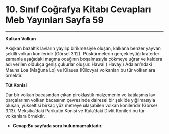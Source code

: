 # 10. Sınıf Coğrafya Kitabı Cevapları Meb Yayınları Sayfa 59

---

**Kalkan Volkan**

Akışkan bazaltik lavların yayılıp birikmesiyle oluşan, kalkana benzer yayvan şekilli volkan konileridir (Görsel 3.12). Püskürmelerin gerçekleştiği kraterler zamanla aşağıdaki magma ocağının boşalmasıyla çökmeye uğrar ve kaldera adı verilen oldukça geniş çukurlar oluşur. Hawai ( Havayi) Adaları’ndaki Mauna Loa (Mağuna Lo) ve Kilauea (Kilovya) volkanları bu tür volkanlara örnektir.

**Tüt Konisi**

Dar bir volkan bacasından çıkan piroklastik malzemenin ve katılaşmış lav parçalarının volkan bacasının çevresinde dairesel bir şekilde yığılmasıyla oluşan, yükseltisi birkaç yüz metreye ulaşabilen volkan konileridir (Görse/ 3.13). Meksika’daki Parikutin Konisi ve Kula’daki Divlit Konileri bu tür volkanlara örnektir.

-   **Cevap**:**Bu sayfada soru bulunmamaktadır.**